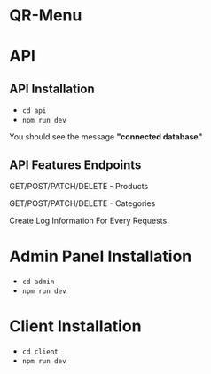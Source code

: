 # QR-Menu

 # API
 
 ## API Installation
 - ``cd api``
 - ``npm run dev``

 You should see the message **"connected database"**


 ## API Features Endpoints
 GET/POST/PATCH/DELETE - Products
 
 GET/POST/PATCH/DELETE - Categories
 
 Create Log Information For Every Requests.



 # Admin Panel Installation 

 - ``cd admin``
 - ``npm run dev``



 # Client Installation 

 - ``cd client``
 - ``npm run dev``

